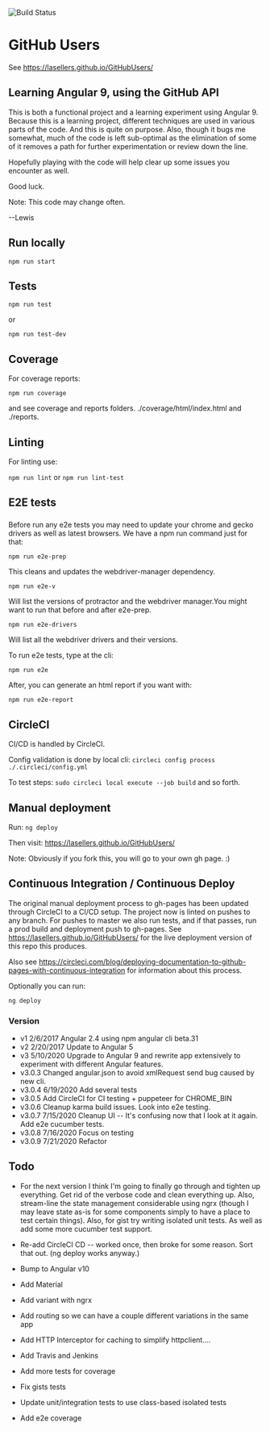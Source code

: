 ![Build Status](https://circleci.com/gh/lasellers/GitHubUsers.png?circle-token=e949fd7d7af872231de030feb04b73e843abd3f7)

# GitHub Users
See https://lasellers.github.io/GitHubUsers/

## Learning Angular 9, using the GitHub API

This is both a functional project and a learning experiment using Angular 9.
Because this is a learning project, different techniques are used in various parts of the code.
And this is quite on purpose. Also, though it bugs me somewhat, much of the code is left sub-optimal
as the elimination of some of it removes a path for further experimentation or review down the line.

Hopefully playing with the code will help clear up some issues you encounter as well.

Good luck.

Note: This code may change often.

--Lewis

## Run locally

`npm run start`


## Tests

`npm run test`

or

`npm run test-dev`


## Coverage

For coverage reports:

`npm run coverage`

and see coverage and reports folders.
./coverage/html/index.html and ./reports.


## Linting

For linting use:

`npm run lint`
or
`npm run lint-test`

## E2E tests

###
Before run any e2e tests you may need to update your chrome and gecko drivers as well
as latest browsers. We have a npm run command just for that:

`npm run e2e-prep`

This cleans and updates the webdriver-manager dependency.

`npm run e2e-v`

Will list the versions of protractor and the webdriver manager.You might want to run that before and after e2e-prep.

`npm run e2e-drivers`

Will list all the webdriver drivers and their versions.

To run e2e tests, type at the cli:

`npm run e2e`

After, you can generate an html report if you want with:

`npm run e2e-report`


## CircleCI

CI/CD is handled by CircleCI.

Config validation is done by local cli:
`circleci config process ./.circleci/config.yml`

To test steps:
`sudo circleci local execute --job build`
and so forth.


## Manual deployment

Run:
`ng deploy`

Then visit: https://lasellers.github.io/GitHubUsers/

Note: Obviously if you fork this, you will go to your own gh page. :)


## Continuous Integration / Continuous Deploy

The original manual deployment process to gh-pages has been updated through CircleCI to a CI/CD setup.
The project now is linted on pushes to any branch.
For pushes to master we also run tests, and if that passes, run a prod build and deployment push to gh-pages.
See https://lasellers.github.io/GitHubUsers/ for the live deployment version of this repo this produces.

Also see https://circleci.com/blog/deploying-documentation-to-github-pages-with-continuous-integration for information about this process.

Optionally you can run:

`ng deploy`


### Version
* v1 2/6/2017 Angular 2.4 using npm angular cli beta.31
* v2 2/20/2017 Update to Angular 5
* v3 5/10/2020 Upgrade to Angular 9 and rewrite app extensively to experiment with different Angular features.
* v3.0.3 Changed angular.json to avoid xmlRequest send bug caused by new cli.
* v3.0.4 6/19/2020 Add several tests
* v3.0.5 Add CircleCI for CI testing + puppeteer for CHROME_BIN
* v3.0.6 Cleanup karma build issues. Look into e2e testing.
* v3.0.7 7/15/2020 Cleanup UI -- It's confusing now that I look at it again. Add e2e cucumber tests.
* v3.0.8 7/16/2020 Focus on testing
* v3.0.9 7/21/2020 Refactor


## Todo

* For the next version I think I'm going to finally go through and tighten up everything. Get rid of the
 verbose code and clean everything up. Also, stream-line the state management considerable using ngrx
 (though I may leave state as-is for some components simply to have a place to test certain things).
 Also, for gist try writing isolated unit tests.
 As well as add some more cucumber test support.

* Re-add CircleCI CD -- worked once, then broke for some reason. Sort that out. (ng deploy works anyway.)
* Bump to Angular v10
* Add Material
* Add variant with ngrx
* Add routing so we can have a couple different variations in the same app
* Add HTTP Interceptor for caching to simplify httpclient....
* Add Travis and Jenkins
* Add more tests for coverage
* Fix gists tests
* Update unit/integration tests to use class-based isolated tests
* Add e2e coverage
